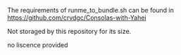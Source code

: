The requirements of runme_to_bundle.sh can be found in https://github.com/crvdgc/Consolas-with-Yahei

Not storaged by this repository for its size.

no liscence provided
